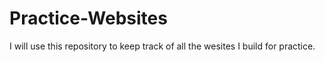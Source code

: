 # Practice-Websites


I will use this repository to keep track of all the wesites I build for practice. 
